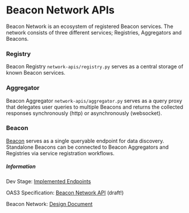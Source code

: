 # Beacon Network APIs
Beacon Network is an ecosystem of registered Beacon services. The network consists of three different services; Registries, Aggregators and Beacons.

###  Registry
Beacon Registry `network-apis/registry.py` serves as a central storage of known Beacon services.

### Aggregator
Beacon Aggregator `network-apis/aggregator.py` serves as a query proxy that delegates user queries to multiple Beacons and returns the collected responses synchronously (http) or asynchronously (websocket).

### Beacon
[Beacon](https://github.com/CSCfi/beacon-python/) serves as a single queryable endpoint for data discovery. Standalone Beacons can be connected to Beacon Aggregators and Registries via service registration workflows.

##### Information
Dev Stage: [Implemented Endpoints](https://github.com/CSCfi/beacon-network/issues/1)

OAS3 Specification: [Beacon Network API](https://editor.swagger.io/?url=https://gist.githubusercontent.com/teemukataja/b583bd9c6c57afa9a04024f070c79a5b/raw/1b1eef9a8a538fd64f713a6ab3e562b382381ccd/beacon-network-specification-0_1.yml) (draft!)

Beacon Network: [Design Document](https://docs.google.com/document/d/1szKmxH0Ti8dcQ-CxKh9Iw5V3H6HuMYw4uYWb4Bynm9k)